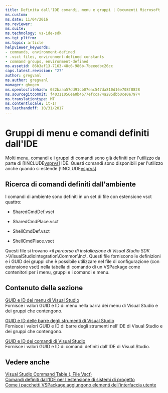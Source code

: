 ```yaml
---
title: Definita dall'IDE comandi, menu e gruppi | Documenti Microsoft
ms.custom: 
ms.date: 11/04/2016
ms.reviewer: 
ms.suite: 
ms.technology: vs-ide-sdk
ms.tgt_pltfrm: 
ms.topic: article
helpviewer_keywords:
- commands, environment-defined
- .vsct files, environment-defined constants
- command groups, environment-defined
ms.assetid: 86b3af13-7163-48c6-986b-7beeedbc26cc
caps.latest.revision: "27"
author: gregvanl
ms.author: gregvanl
manager: ghogen
ms.openlocfilehash: 032baaa57dd91cb07eac547da810d16e708f0828
ms.sourcegitcommit: f40311056ea0b4677efcca74a285dbb0ce0e7974
ms.translationtype: MT
ms.contentlocale: it-IT
ms.lasthandoff: 10/31/2017
---
```

# <a name="ide-defined-commands-menus-and-groups"></a>Gruppi di menu e comandi definiti dall'IDE
Molti menu, comandi e i gruppi di comandi sono già definiti per l'utilizzo da parte di [!INCLUDE[vsprvs](../../code-quality/includes/vsprvs_md.md)] IDE. Questi comandi sono disponibili per l'utilizzo anche quando si estende [!INCLUDE[vsprvs](../../code-quality/includes/vsprvs_md.md)].  
  
## <a name="finding-environment-defined-commands"></a>Ricerca di comandi definiti dall'ambiente  
 I comandi di ambiente sono definiti in un set di file con estensione vsct quattro:  
  
-   SharedCmdDef.vsct  
  
-   SharedCmdPlace.vsct  
  
-   ShellCmdDef.vsct  
  
-   ShellCmdPlace.vsct  
  
 Questi file si trovano  *\<il percorso di installazione di Visual Studio SDK >*\VisualStudioIntegration\Common\Inc\\. Questi file forniscono le definizioni e i GUID dei gruppi che è possibile utilizzare nel file di configurazione (con estensione vsct) nella tabella di comando di un VSPackage come contenitori per i menu, gruppi e i comandi e menu.  
  
## <a name="in-this-section"></a>Contenuto della sezione  
 [GUID e ID dei menu di Visual Studio](../../extensibility/internals/guids-and-ids-of-visual-studio-menus.md)  
 Fornisce i valori GUID e ID di menu nella barra dei menu di Visual Studio e dei gruppi che contengono.  
  
 [GUID e ID delle barre degli strumenti di Visual Studio](../../extensibility/internals/guids-and-ids-of-visual-studio-toolbars.md)  
 Fornisce i valori GUID e ID di barre degli strumenti nell'IDE di Visual Studio e dei gruppi che contengono.  
  
 [GUID e ID dei comandi di Visual Studio](../../extensibility/internals/guids-and-ids-of-visual-studio-commands.md)  
 Fornisce i valori GUID e ID di comandi definiti dall'IDE di Visual Studio.  
  
## <a name="see-also"></a>Vedere anche  
 [Visual Studio Command Table (. File Vsct)](../../extensibility/internals/visual-studio-command-table-dot-vsct-files.md)   
 [Comandi definiti dall'IDE per l'estensione di sistemi di progetto](../../extensibility/internals/ide-defined-commands-for-extending-project-systems.md)   
 [Come i pacchetti VSPackage aggiungono elementi dell'interfaccia utente](../../extensibility/internals/how-vspackages-add-user-interface-elements.md)
